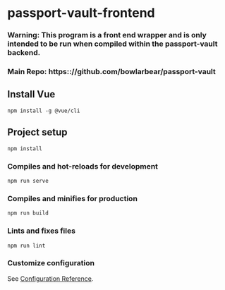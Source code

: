 # passport-vault-frontend

### Warning: This program is a front end wrapper and is only intended to be run when compiled within the passport-vault backend.
### Main Repo: https:://github.com/bowlarbear/passport-vault

## Install Vue
```
npm install -g @vue/cli
```

## Project setup
```
npm install
```

### Compiles and hot-reloads for development
```
npm run serve
```

### Compiles and minifies for production
```
npm run build
```

### Lints and fixes files
```
npm run lint
```

### Customize configuration
See [Configuration Reference](https://cli.vuejs.org/config/).
